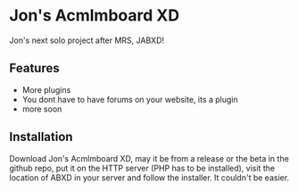 # Jon's Acmlmboard XD
Jon's next solo project after MRS, JABXD!

## Features
 * More plugins
 * You dont have to have forums on your website, its a plugin
 * more soon
 
## Installation

Download Jon's Acmlmboard XD, may it be from a release or the beta in the github repo, put it
on the HTTP server (PHP has to be installed), visit the location of
ABXD in your server and follow the installer. It couldn't be easier.